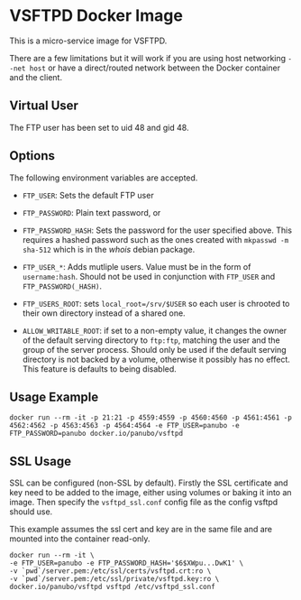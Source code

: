 # VSFTPD Docker Image

This is a micro-service image for VSFTPD.

There are a few limitations but it will work if you are using host networking
`--net host` or have a direct/routed network between the Docker container and
the client.

## Virtual User

The FTP user has been set to uid 48 and gid 48.

## Options

The following environment variables are accepted.

- `FTP_USER`: Sets the default FTP user 

- `FTP_PASSWORD`: Plain text password, or

- `FTP_PASSWORD_HASH`: Sets the password for the user specified above. This
requires a hashed password such as the ones created with `mkpasswd -m sha-512`
which is in the _whois_ debian package.

- `FTP_USER_*`: Adds mutliple users. Value must be in the form of `username:hash`. Should not be used in conjunction with `FTP_USER` and `FTP_PASSWORD(_HASH)`.

- `FTP_USERS_ROOT`: sets `local_root=/srv/$USER` so each user is chrooted to their own directory instead of a shared one.

- `ALLOW_WRITABLE_ROOT`: if set to a non-empty value, it changes the owner of the default serving directory to `ftp:ftp`, matching the user and the group of the server process. Should only be used if the default serving directory is not backed by a volume, otherwise it possibly has no effect. This feature is defaults to being disabled.

## Usage Example

```
docker run --rm -it -p 21:21 -p 4559:4559 -p 4560:4560 -p 4561:4561 -p 4562:4562 -p 4563:4563 -p 4564:4564 -e FTP_USER=panubo -e FTP_PASSWORD=panubo docker.io/panubo/vsftpd
```

## SSL Usage

SSL can be configured (non-SSL by default). Firstly the SSL certificate and key
need to be added to the image, either using volumes or baking it into an image.
Then specify the `vsftpd_ssl.conf` config file as the config vsftpd should use.

This example assumes the ssl cert and key are in the same file and are mounted
into the container read-only.

```
docker run --rm -it \
-e FTP_USER=panubo -e FTP_PASSWORD_HASH='$6$XWpu...DwK1' \
-v `pwd`/server.pem:/etc/ssl/certs/vsftpd.crt:ro \
-v `pwd`/server.pem:/etc/ssl/private/vsftpd.key:ro \
docker.io/panubo/vsftpd vsftpd /etc/vsftpd_ssl.conf
```
